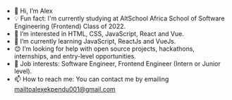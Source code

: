 - 👋 Hi, I’m Alex
- 💡 Fun fact: I'm currently studying at AltSchool Africa School of Software Engineering (Frontend) Class of 2022.
- 👀 I’m interested in HTML, CSS, JavaScript, React and Vue.
- 🌱 I’m currently learning JavaScript, ReactJs and VueJs.
- 😊 I’m looking for help with open source projects, hackathons, internships, and entry-level opportunities.
- 💼 Job interests: Software Engineer, Frontend Engineer (Intern or Junior level).
- 📫 How to reach me: You can contact me by emailing mailtoalexekpendu001@gmail.com

<!---
theguylex/theguylex is a ✨ special ✨ repository because its `README.md` (this file) appears on your GitHub profile.
You can click the Preview link to take a look at your changes.
--->
